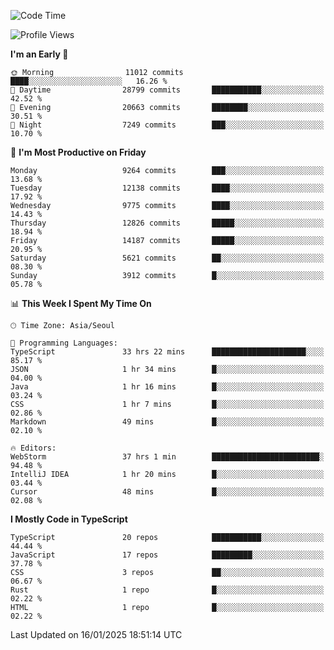 <!--START_SECTION:waka-->
![Code Time](http://img.shields.io/badge/Code%20Time-7%2C234%20hrs%2055%20mins-blue)

![Profile Views](http://img.shields.io/badge/Profile%20Views-0-blue)

**I'm an Early 🐤** 

```text
🌞 Morning                11012 commits       ████░░░░░░░░░░░░░░░░░░░░░   16.26 % 
🌆 Daytime                28799 commits       ███████████░░░░░░░░░░░░░░   42.52 % 
🌃 Evening                20663 commits       ████████░░░░░░░░░░░░░░░░░   30.51 % 
🌙 Night                  7249 commits        ███░░░░░░░░░░░░░░░░░░░░░░   10.70 % 
```
📅 **I'm Most Productive on Friday** 

```text
Monday                   9264 commits        ███░░░░░░░░░░░░░░░░░░░░░░   13.68 % 
Tuesday                  12138 commits       ████░░░░░░░░░░░░░░░░░░░░░   17.92 % 
Wednesday                9775 commits        ████░░░░░░░░░░░░░░░░░░░░░   14.43 % 
Thursday                 12826 commits       █████░░░░░░░░░░░░░░░░░░░░   18.94 % 
Friday                   14187 commits       █████░░░░░░░░░░░░░░░░░░░░   20.95 % 
Saturday                 5621 commits        ██░░░░░░░░░░░░░░░░░░░░░░░   08.30 % 
Sunday                   3912 commits        █░░░░░░░░░░░░░░░░░░░░░░░░   05.78 % 
```


📊 **This Week I Spent My Time On** 

```text
🕑︎ Time Zone: Asia/Seoul

💬 Programming Languages: 
TypeScript               33 hrs 22 mins      █████████████████████░░░░   85.17 % 
JSON                     1 hr 34 mins        █░░░░░░░░░░░░░░░░░░░░░░░░   04.00 % 
Java                     1 hr 16 mins        █░░░░░░░░░░░░░░░░░░░░░░░░   03.24 % 
CSS                      1 hr 7 mins         █░░░░░░░░░░░░░░░░░░░░░░░░   02.86 % 
Markdown                 49 mins             █░░░░░░░░░░░░░░░░░░░░░░░░   02.10 % 

🔥 Editors: 
WebStorm                 37 hrs 1 min        ████████████████████████░   94.48 % 
IntelliJ IDEA            1 hr 20 mins        █░░░░░░░░░░░░░░░░░░░░░░░░   03.44 % 
Cursor                   48 mins             █░░░░░░░░░░░░░░░░░░░░░░░░   02.08 % 
```

**I Mostly Code in TypeScript** 

```text
TypeScript               20 repos            ███████████░░░░░░░░░░░░░░   44.44 % 
JavaScript               17 repos            █████████░░░░░░░░░░░░░░░░   37.78 % 
CSS                      3 repos             ██░░░░░░░░░░░░░░░░░░░░░░░   06.67 % 
Rust                     1 repo              █░░░░░░░░░░░░░░░░░░░░░░░░   02.22 % 
HTML                     1 repo              █░░░░░░░░░░░░░░░░░░░░░░░░   02.22 % 
```




 Last Updated on 16/01/2025 18:51:14 UTC
<!--END_SECTION:waka-->
